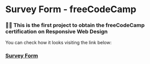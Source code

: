 
<h1>Survey Form - freeCodeCamp <br/></h1>

<h3>👨‍💻 This is the first project to obtain the freeCodeCamp certification on Responsive Web Design</h3>


<p>You can check how it looks visiting the link below:</p>

<h3><a href="https://survey-form-codingisads.netlify.app" alt="survey-form-codingisads">Survey Form</a></h3>


<!--
**joshmadakor1/joshmadakor1** is a ✨ _special_ ✨ repository because its `README.md` (this file) appears on your GitHub profile.

Here are some ideas to get you started:

- 🔭 I’m currently working on ...
- 🌱 I’m currently learning ...
- 👯 I’m looking to collaborate on ...
- 🤔 I’m looking for help with ...
- 💬 Ask me about ...
- 📫 How to reach me: ...
- 😄 Pronouns: ...
- ⚡ Fun fact: ...
-->
